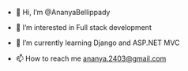 - 👋 Hi, I’m @AnanyaBellippady
- 👀 I’m interested in Full stack development
- 🌱 I’m currently learning Django and ASP.NET MVC

- 📫 How to reach me ananya.2403@gmail.com

<!---
AnanyaBellippady/AnanyaBellippady is a ✨ special ✨ repository because its `README.md` (this file) appears on your GitHub profile.
You can click the Preview link to take a look at your changes.
--->
